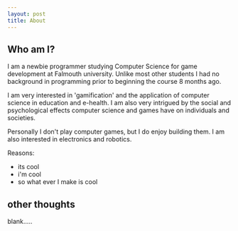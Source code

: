```yaml
---
layout: post
title: About
---
```


## Who am I?

I am a newbie programmer studying Computer Science for game development at Falmouth university. Unlike most other students I had no background in programming prior to beginning the course 8 months ago. 

I am very interested in 'gamification' and the application of computer science in education and e-health. I am also very intrigued by the social and psychological effects computer science and games have on individuals and societies.

Personally I don't play computer games, but I do enjoy building them. I am also interested in electronics and robotics.

Reasons:
- its cool
- i'm cool
- so what ever I  make is cool

## other thoughts

blank.....

